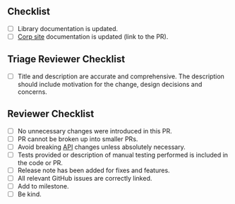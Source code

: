 <!-- Briefly describe the change and why it was required. -->

## Checklist
- [ ] Library documentation is updated.
- [ ] [Corp site](https://github.com/DataDog/documentation/) documentation is updated (link to the PR).

## Triage Reviewer Checklist
- [ ] Title and description are accurate and comprehensive. The description should include motivation for the change, design decisions and concerns.
## Reviewer Checklist
- [ ] No unnecessary changes were introduced in this PR.
- [ ] PR cannot be broken up into smaller PRs.
- [ ] Avoid breaking [API](https://ddtrace.readthedocs.io/en/stable/versioning.html#interfaces) changes unless absolutely necessary.
- [ ] Tests provided or description of manual testing performed is included in the code or PR.
- [ ] Release note has been added for fixes and features.
- [ ] All relevant GitHub issues are correctly linked.
- [ ] Add to milestone.
- [ ] Be kind.
